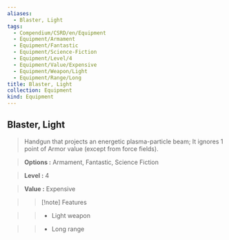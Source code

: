 ```yaml
---
aliases:
  - Blaster, Light
tags:
  - Compendium/CSRD/en/Equipment
  - Equipment/Armament
  - Equipment/Fantastic
  - Equipment/Science-Fiction
  - Equipment/Level/4
  - Equipment/Value/Expensive
  - Equipment/Weapon/Light
  - Equipment/Range/Long
title: Blaster, Light
collection: Equipment
kind: Equipment
---
```

## Blaster, Light    
    
>Handgun that projects an energetic plasma-particle beam; It ignores 1 point of Armor value (except from force fields).    
> **Options :** Armament, Fantastic, Science Fiction    
> **Level :** 4    
> **Value :** Expensive    
>>[!note] Features    
>> - Light weapon    
>> - Long range